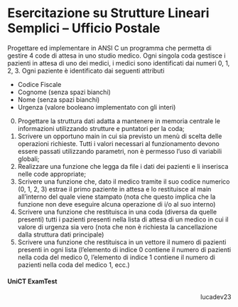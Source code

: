 # Esercitazione su Strutture Lineari Semplici – Ufficio Postale
Progettare ed implementare in ANSI C un programma che permetta di gestire 4 code di attesa in
uno studio medico.
Ogni singola coda gestisce i pazienti in attesa di uno dei medici, i medici sono
identificati dai numeri 0, 1, 2, 3.
Ogni paziente è identificato dai seguenti attributi
- Codice Fiscale
- Cognome (senza spazi bianchi)
- Nome (senza spazi bianchi)
- Urgenza (valore booleano implementato con gli interi)
0) Progettare la struttura dati adatta a mantenere in memoria centrale le informazioni utilizzando
strutture e puntatori per la coda;
1) Scrivere un opportuno main in cui sia previsto un menù di scelta delle operazioni richieste. Tutti
i valori necessari al funzionamento devono essere passati utilizzando parametri, non è permesso
l’uso di variabili globali;
2) Realizzare una funzione che legga da file i dati dei pazienti e li inserisca nelle code appropriate;
3) Scrivere una funzione che, dato il medico tramite il suo codice numerico (0, 1, 2, 3) estrae il
primo paziente in attesa e lo restituisce al main all’interno del quale viene stampato (nota che
questo implica che la funzione non deve eseguire alcuna operazione di i/o al suo interno)
4) Scrivere una funzione che restituisca in una coda (diversa da quelle presenti) tutti i pazienti
presenti nella lista di attesa di un medico in cui il valore di urgenza sia vero (nota che non è
richiesta la cancellazione dalla struttura dati principale)
5) Scrivere una funzione che restituisca in un vettore il numero di pazienti presenti in ogni lista
(l’elemento di indice 0 contiene il numero di pazienti nella coda del medico 0, l’elemento di
indice 1 contiene il numero di pazienti nella coda del medico 1, ecc.)
<h4>UniCT ExamTest</h4>
<p align="right"> 
lucadev23
</p>
